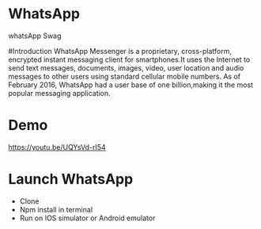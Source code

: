 # WhatsApp
whatsApp Swag

#Introduction
WhatsApp Messenger is a proprietary, cross-platform, encrypted instant messaging client for smartphones.It uses the Internet to send text messages, documents, images, video, user location and audio messages to other users using standard cellular mobile numbers.
As of February 2016, WhatsApp had a user base of one billion,making it the most popular messaging application.

# Demo 
https://youtu.be/UQYsVd-rI54

# Launch WhatsApp
- Clone
- Npm install in terminal
- Run on IOS simulator or Android emulator
